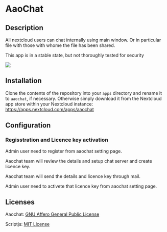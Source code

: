 # AaoChat
## Description
All nextcloud users can chat internally using main window. Or in particular file with those with whome the file has been shared.

This app is in a stable state, but not thoroughly tested for security

![](https://raw.githubusercontent.com/sndkcorp/nextcloud/master/apps/twainwebscan/img/aaochat.gif)

## Installation
Clone the contents of the repository into your `apps` directory and rename it to `aaochat`, if necessary. Otherwise simply download it from the Nextcloud app store within your Nextcloud instance: https://apps.nextcloud.com/apps/aaochat

## Configuration
### Regisstration and Licence key activation
Admin user need to register from aaochat setting page.

Aaochat team will review the details and setup chat server and create licence key.

Aaochat team will send the details and licence key through mail.

Admin user need to activete that licence key from  aaochat setting page.

## Licenses
Aaochat: [GNU Affero General Public License](http://www.gnu.org/licenses/agpl-3.0.html)

Scriptjs: [MIT License](https://opensource.org/licenses/MIT)
